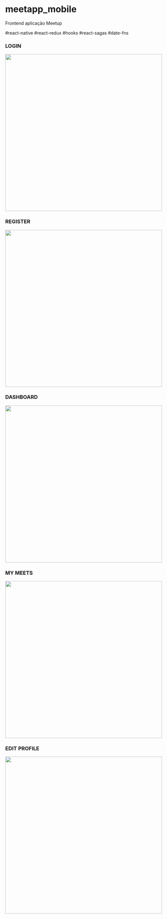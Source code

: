 # meetapp_mobile

Frontend aplicação Meetup

#react-native
#react-redux
#hooks
#react-sagas
#date-fns

<h3> LOGIN </H3>
<img src="/src/assets/login.png" width="500">

<h3> REGISTER </H3>
<img src="/src/assets/register.png" width="500">

<h3> DASHBOARD </H3>
<img src="/src/assets/dashboard.png" width="500">

<h3> MY MEETS </H3>
<img src="/src/assets/my_meets.png" width="500">

<h3> EDIT PROFILE </H3>
<img src="/src/assets/edit_profile.png" width="500">
